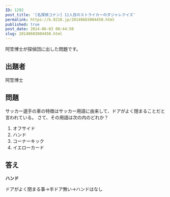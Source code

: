 ```yaml
---
ID: 1292
post_title: '[名探偵コナン] 11人目のストライカーのダジャレクイズ'
permalink: https://b.0218.jp/20140603004450.html
published: true
post_date: 2014-06-03 00:44:50
slug: 20140603004450.html
---
```

阿笠博士が探偵団に出した問題です。
<!--more-->

<h2>出題者</h2>

阿笠博士

<h2>問題</h2>

サッカー選手の車の特徴はサッカー用語に由来して、ドアがよく閉まることだと言われている。
さて、その用語は次の内のどれか？

<ol>
  <li>オフサイド</li>
  <li>ハンド</li>
  <li>コーナーキック</li>
  <li>イエローカード</li>
</ol>

<h2>答え</h2>

<strong>ハンド</strong>

ドアがよく閉まる事→半ドア無い→ハンドはなし
